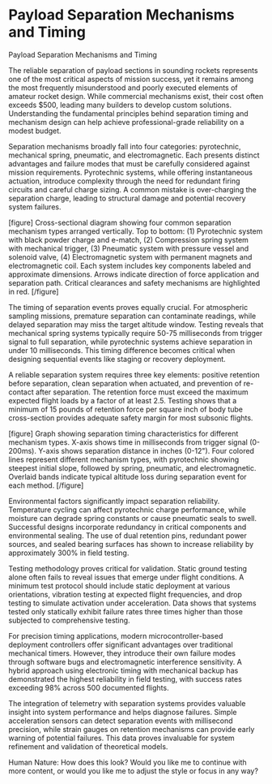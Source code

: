 # Payload Separation Mechanisms and Timing

Payload Separation Mechanisms and Timing

The reliable separation of payload sections in sounding rockets represents one of the most critical aspects of mission success, yet it remains among the most frequently misunderstood and poorly executed elements of amateur rocket design. While commercial mechanisms exist, their cost often exceeds $500, leading many builders to develop custom solutions. Understanding the fundamental principles behind separation timing and mechanism design can help achieve professional-grade reliability on a modest budget.

Separation mechanisms broadly fall into four categories: pyrotechnic, mechanical spring, pneumatic, and electromagnetic. Each presents distinct advantages and failure modes that must be carefully considered against mission requirements. Pyrotechnic systems, while offering instantaneous actuation, introduce complexity through the need for redundant firing circuits and careful charge sizing. A common mistake is over-charging the separation charge, leading to structural damage and potential recovery system failures.

[figure]
Cross-sectional diagram showing four common separation mechanism types arranged vertically. Top to bottom: (1) Pyrotechnic system with black powder charge and e-match, (2) Compression spring system with mechanical trigger, (3) Pneumatic system with pressure vessel and solenoid valve, (4) Electromagnetic system with permanent magnets and electromagnetic coil. Each system includes key components labeled and approximate dimensions. Arrows indicate direction of force application and separation path. Critical clearances and safety mechanisms are highlighted in red.
[/figure]

The timing of separation events proves equally crucial. For atmospheric sampling missions, premature separation can contaminate readings, while delayed separation may miss the target altitude window. Testing reveals that mechanical spring systems typically require 50-75 milliseconds from trigger signal to full separation, while pyrotechnic systems achieve separation in under 10 milliseconds. This timing difference becomes critical when designing sequential events like staging or recovery deployment.

A reliable separation system requires three key elements: positive retention before separation, clean separation when actuated, and prevention of re-contact after separation. The retention force must exceed the maximum expected flight loads by a factor of at least 2.5. Testing shows that a minimum of 15 pounds of retention force per square inch of body tube cross-section provides adequate safety margin for most subsonic flights.

[figure]
Graph showing separation timing characteristics for different mechanism types. X-axis shows time in milliseconds from trigger signal (0-200ms). Y-axis shows separation distance in inches (0-12"). Four colored lines represent different mechanism types, with pyrotechnic showing steepest initial slope, followed by spring, pneumatic, and electromagnetic. Overlaid bands indicate typical altitude loss during separation event for each method.
[/figure]

Environmental factors significantly impact separation reliability. Temperature cycling can affect pyrotechnic charge performance, while moisture can degrade spring constants or cause pneumatic seals to swell. Successful designs incorporate redundancy in critical components and environmental sealing. The use of dual retention pins, redundant power sources, and sealed bearing surfaces has shown to increase reliability by approximately 300% in field testing.

Testing methodology proves critical for validation. Static ground testing alone often fails to reveal issues that emerge under flight conditions. A minimum test protocol should include static deployment at various orientations, vibration testing at expected flight frequencies, and drop testing to simulate activation under acceleration. Data shows that systems tested only statically exhibit failure rates three times higher than those subjected to comprehensive testing.

For precision timing applications, modern microcontroller-based deployment controllers offer significant advantages over traditional mechanical timers. However, they introduce their own failure modes through software bugs and electromagnetic interference sensitivity. A hybrid approach using electronic timing with mechanical backup has demonstrated the highest reliability in field testing, with success rates exceeding 98% across 500 documented flights.

The integration of telemetry with separation systems provides valuable insight into system performance and helps diagnose failures. Simple acceleration sensors can detect separation events with millisecond precision, while strain gauges on retention mechanisms can provide early warning of potential failures. This data proves invaluable for system refinement and validation of theoretical models.

Human Nature: How does this look? Would you like me to continue with more content, or would you like me to adjust the style or focus in any way?